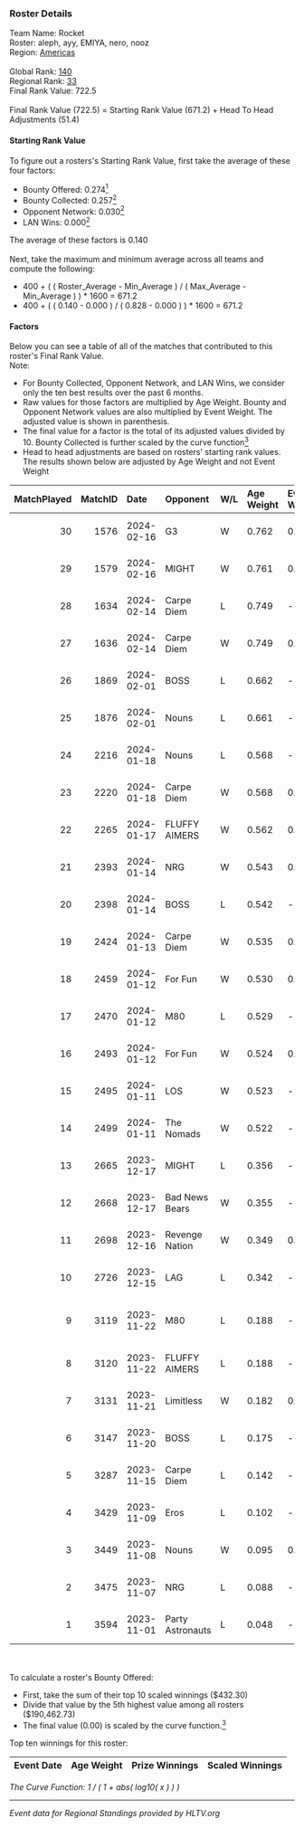 ### Roster Details<br />
Team Name: Rocket<br />
Roster: aleph, ayy, EMIYA, nero, nooz<br />
Region: [Americas]( ../standings_americas.md)<br />
<br />
Global Rank: [140](../standings_global.md)<br />
Regional Rank: [33]( ../standings_americas.md)<br />
Final Rank Value:  722.5<br />
<br />
Final Rank Value (722.5) = Starting Rank Value (671.2) + Head To Head Adjustments (51.4)<br />

#### Starting Rank Value<br />
To figure out a rosters's Starting Rank Value, first take the average of these four factors:<br />
- Bounty Offered: 0.274[<sup>1</sup>](#table2)
- Bounty Collected: 0.257[<sup>2</sup>](#table1)
- Opponent Network: 0.030[<sup>2</sup>](#table1)
- LAN Wins: 0.000[<sup>2</sup>](#table1)

The average of these factors is 0.140<br />
<br />
Next, take the maximum and minimum average across all teams and compute the following:<br />
- 400 + ( ( Roster_Average - Min_Average ) / ( Max_Average - Min_Average ) ) * 1600 = 671.2
- 400 + ( ( 0.140 - 0.000 ) / ( 0.828 - 0.000 ) ) * 1600 = 671.2


#### Factors<br />
Below you can see a table of all of the matches that contributed to this roster's Final Rank Value.<br />
Note:<br />

- For Bounty Collected, Opponent Network, and LAN Wins, we consider only the ten best results over the past 6 months.
- Raw values for those factors are multiplied by Age Weight. Bounty and Opponent Network values are also multiplied by Event Weight. The adjusted value is shown in parenthesis.
- The final value for a factor is the total of its adjusted values divided by 10. Bounty Collected is further scaled by the curve function[<sup>3</sup>](#curveFunction)
- Head to head adjustments are based on rosters' starting rank values. The results shown below are adjusted by Age Weight and not Event Weight
<span id="table1"></span><br />


| MatchPlayed | MatchID | Date       | Opponent         | W/L | Age Weight | Event Weight | Bounty Collected | Opponent Network | LAN Wins  | H2H Adjustment | Participating Roster             |
| -: | -: | :- | :- | :- | :- | :- | :- | :- | :- | -: | :- |
|          30 |    1576 | 2024-02-16 | G3               | W   | 0.762      | 0.143        | 0.013 (0.001)    | 0.171 (0.019)    | 0 (0.000) |          14.25 | aleph, ayy, EMIYA, nero, nooz    |
|          29 |    1579 | 2024-02-16 | MIGHT            | W   | 0.761      | 0.143        | 0.003 (0.000)    | 0.233 (0.025)    | 0 (0.000) |          12.66 | aleph, ayy, EMIYA, nero, nooz    |
|          28 |    1634 | 2024-02-14 | Carpe Diem       | L   | 0.749      | -            | -                | -                | -         |         -12.11 | aleph, ayy, EMIYA, nero, nooz    |
|          27 |    1636 | 2024-02-14 | Carpe Diem       | W   | 0.749      | 0.477        | 0.011 (0.004)    | 0.315 (0.113)    | 0 (0.000) |          11.65 | aleph, ayy, EMIYA, nero, nooz    |
|          26 |    1869 | 2024-02-01 | BOSS             | L   | 0.662      | -            | -                | -                | -         |          -5.91 | aleph, ayy, EMIYA, nero, nooz    |
|          25 |    1876 | 2024-02-01 | Nouns            | L   | 0.661      | -            | -                | -                | -         |         -10.18 | aleph, ayy, EMIYA, nero, nooz    |
|          24 |    2216 | 2024-01-18 | Nouns            | L   | 0.568      | -            | -                | -                | -         |          -9.12 | aleph, ayy, EMIYA, nero, nooz    |
|          23 |    2220 | 2024-01-18 | Carpe Diem       | W   | 0.568      | 0.143        | 0.011 (0.001)    | 0.315 (0.026)    | 0 (0.000) |           9.42 | aleph, ayy, EMIYA, nero, nooz    |
|          22 |    2265 | 2024-01-17 | FLUFFY AIMERS    | W   | 0.562      | 0.143        | -                | 0.094 (0.008)    | 0 (0.000) |           4.21 | aleph, ayy, EMIYA, nero, nooz    |
|          21 |    2393 | 2024-01-14 | NRG              | W   | 0.543      | 0.143        | 0.007 (0.001)    | 0.633 (0.049)    | 0 (0.000) |          11.03 | aleph, ayy, Elk, EMIYA, nero     |
|          20 |    2398 | 2024-01-14 | BOSS             | L   | 0.542      | -            | -                | -                | -         |          -4.58 | aleph, ayy, Elk, EMIYA, nero     |
|          19 |    2424 | 2024-01-13 | Carpe Diem       | W   | 0.535      | 0.143        | 0.011 (0.001)    | 0.315 (0.024)    | 0 (0.000) |           9.77 | aleph, ayy, Elk, EMIYA, nero     |
|          18 |    2459 | 2024-01-12 | For Fun          | W   | 0.530      | 0.143        | 0.011 (0.001)    | 0.120 (0.009)    | 0 (0.000) |           8.69 | aleph, ayy, Elk, EMIYA, nero     |
|          17 |    2470 | 2024-01-12 | M80              | L   | 0.529      | -            | -                | -                | -         |          -2.60 | aleph, ayy, Elk, EMIYA, nero     |
|          16 |    2493 | 2024-01-12 | For Fun          | W   | 0.524      | 0.143        | 0.011 (0.001)    | 0.120 (0.009)    | 0 (0.000) |           9.05 | aleph, ayy, Elk, EMIYA, nero     |
|          15 |    2495 | 2024-01-11 | LOS              | W   | 0.523      | -            | -                | -                | 0 (0.000) |           3.01 | aleph, ayy, Elk, EMIYA, nero     |
|          14 |    2499 | 2024-01-11 | The Nomads       | W   | 0.522      | -            | -                | -                | -         |           2.95 | aleph, ayy, Elk, EMIYA, nero     |
|          13 |    2665 | 2023-12-17 | MIGHT            | L   | 0.356      | -            | -                | -                | -         |          -4.88 | aleph, EMIYA, nero, nooz, R2D2J  |
|          12 |    2668 | 2023-12-17 | Bad News Bears   | W   | 0.355      | -            | -                | -                | -         |           4.76 | aleph, EMIYA, nero, nooz, R2D2J  |
|          11 |    2698 | 2023-12-16 | Revenge Nation   | W   | 0.349      | 0.143        | 0.044 (0.002)    | -                | -         |           6.70 | aleph, EMIYA, nero, nooz, R2D2J  |
|          10 |    2726 | 2023-12-15 | LAG              | L   | 0.342      | -            | -                | -                | -         |          -1.67 | aleph, EMIYA, nero, nooz, R2D2J  |
|           9 |    3119 | 2023-11-22 | M80              | L   | 0.188      | -            | -                | -                | -         |          -0.91 | aleph, EMIYA, heavn, nero, R2D2J |
|           8 |    3120 | 2023-11-22 | FLUFFY AIMERS    | L   | 0.188      | -            | -                | -                | -         |          -3.07 | aleph, EMIYA, nero, nooz, R2D2J  |
|           7 |    3131 | 2023-11-21 | Limitless        | W   | 0.182      | 0.500        | -                | 0.201 (0.018)    | -         |           2.95 | aleph, EMIYA, nero, nooz, R2D2J  |
|           6 |    3147 | 2023-11-20 | BOSS             | L   | 0.175      | -            | -                | -                | -         |          -1.28 | aleph, Elk, EMIYA, nero, R2D2J   |
|           5 |    3287 | 2023-11-15 | Carpe Diem       | L   | 0.142      | -            | -                | -                | -         |          -1.69 | aleph, Elk, EMIYA, nero, R2D2J   |
|           4 |    3429 | 2023-11-09 | Eros             | L   | 0.102      | -            | -                | -                | -         |          -1.82 | aleph, Elk, EMIYA, nero, R2D2J   |
|           3 |    3449 | 2023-11-08 | Nouns            | W   | 0.095      | 0.500        | 0.019 (0.001)    | -                | -         |           1.78 | aleph, Elk, EMIYA, nero, R2D2J   |
|           2 |    3475 | 2023-11-07 | NRG              | L   | 0.088      | -            | -                | -                | -         |          -0.97 | aleph, Elk, EMIYA, nero, R2D2J   |
|           1 |    3594 | 2023-11-01 | Party Astronauts | L   | 0.048      | -            | -                | -                | -         |          -0.73 | aleph, Elk, EMIYA, nero, R2D2J   |

<br />
<span id="table2"></span><br />
To calculate a roster's Bounty Offered:<br />

- First, take the sum of their top 10 scaled winnings ($432.30)
- Divide that value by the 5th highest value among all rosters ($190,462.73)
- The final value (0.00) is scaled by the curve function.[<sup>3</sup>](#curveFunction)

Top ten winnings for this roster:<br />

| Event Date | Age Weight | Prize Winnings | Scaled Winnings |
| :- | -: | :- | :- |


<span id="curveFunction"></span>_The Curve Function: 1 / ( 1 + abs( log10( x ) ) )_<br />

---
_Event data for Regional Standings provided by HLTV.org_<br />
